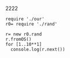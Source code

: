 2222

    require './our'
    r0= require './rand' 
 
    r= new r0.rand
    r.fromOS()
    for [1..10**1]
      console.log(r.next())
